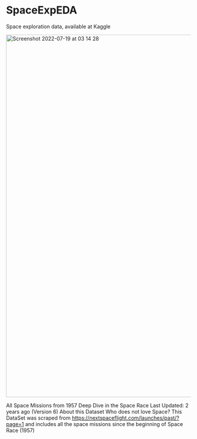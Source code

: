 # SpaceExpEDA
Space exploration data, available at Kaggle

<img width="988" alt="Screenshot 2022-07-19 at 03 14 28" src="https://user-images.githubusercontent.com/100385953/179642866-b49b65ae-fbb8-4271-892e-d7e4d6850e36.png">


All Space Missions from 1957
Deep Dive in the Space Race
Last Updated: 2 years ago (Version 6)
About this Dataset
Who does not love Space? 
This DataSet was scraped from https://nextspaceflight.com/launches/past/?page=1 and includes all the space missions since the beginning of Space Race (1957)
